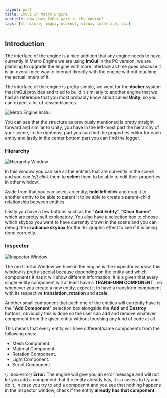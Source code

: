 ```yaml
---
layout: post
title: ImGui in Metro Engine
subtitle: How does ImGui work in the engine?
tags: [structure, imgui, ocornut, ui/ux, interface, gui]
---
```


## Introduction

  The interface of the engine is a nice addition that any engine needs to have, currently in Metro Engine we are using **ImGui** in the PC version, we are planning to upgrade the engine with more interface as time goes because it is an overall nice way to interact directly with the engine without touching the actual inners of it.

  The interface of the engine is pretty simple, we went for the **docker** system that ImGui provides and tried to build it similarly to another engine that we had as reference that you most probably know about called **Unity**, so you can expect a lot of ressemblances.

  ![Metro Engine ImGui](https://i.imgur.com/fdzzfZi.png)
  
  You can see that the structure as previously mentioned is pretty straight forward and similar to Unity, you have in the left-most part the hierarchy of your scene, in the rightmost part you can find the properties editor for each entity and lastly in the center bottom part you can find the logger.
  
  
### Hierarchy

![Hierarchy Window](https://i.imgur.com/SSDh8ZX.png)

  In this window you can see all the entities that are currently in the scene and you can _left click_ them to **select** them to be able to edit their properties in other window.
  
  Aside from that you can select an entity, **hold left click** and drag it to another entity to be able to parent it to be able to create a parent-child relationship between entities.

  Lastly you have a few buttons such as the "**Add Entity**", "**Clear Scene**" which are pretty self explanatory. You also have a  selection box to choose which skybox you want to have currently drawn in the scene and you can debug the **irradiance skybox** for the IBL graphic effect to see if it is being done correctly.

### Inspector

![Inspector Window](https://i.imgur.com/259FVM7.png)

  The next ImGui Window we have in the engine is the inspector window, this window is pretty special because depending on the entity and which components it has it will show different information. It is a given that every single entity component will at least have a **TRANSFORM COMPONENT** , so whenever you create a new entity, expect it to have a transform component with its respective **translation**, **rotation** and **scale**.

  Another small component that each one of the entities will currently have is the "**Add Component**" selection box alongside the **Add** and **Destroy** buttons, obviously this is done so the user can add and remove whatever component from the given entity without touching any kind of code at all.
 
  This means that every entity will have different/same components from the following ones:

  - Mesh Component.
  - Material Component.
  - Rotation Component.
  - Light Component.
  - Script Component.

{: .box-error}
**Error:** The engine will give you an error message and will not let you add a component that the entity already has, it is useless to try and do it, in case you try to add a compoennt and you see that nothing happens in the inspector window, check if the entity **already has that component**.

